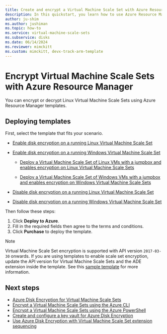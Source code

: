 ```yaml
---
title: Create and encrypt a Virtual Machine Scale Set with Azure Resource Manager templates
description: In this quickstart, you learn how to use Azure Resource Manager templates to create and encrypt a Virtual Machine Scale Set
author: ju-shim
ms.author: jushiman
ms.topic: how-to
ms.service: virtual-machine-scale-sets
ms.subservice: disks
ms.date: 06/14/2024
ms.reviewer: mimckitt
ms.custom: mimckitt, devx-track-arm-template
---
```


# Encrypt Virtual Machine Scale Sets with Azure Resource Manager

You can encrypt or decrypt Linux Virtual Machine Scale Sets using Azure Resource Manager templates.

## Deploying templates

First, select the template that fits your scenario.

- [Enable disk encryption on a running Linux Virtual Machine Scale Set](https://github.com/Azure/azure-quickstart-templates/tree/master/quickstarts/microsoft.compute/encrypt-running-vmss-linux)

- [Enable disk encryption on a running Windows Virtual Machine Scale Set](https://github.com/Azure/azure-quickstart-templates/tree/master/quickstarts/microsoft.compute/encrypt-running-vmss-windows)

  - [Deploy a Virtual Machine Scale Set of Linux VMs with a jumpbox and enables encryption on Linux Virtual Machine Scale Sets](https://github.com/Azure/azure-quickstart-templates/tree/master/quickstarts/microsoft.compute/encrypt-vmss-linux-jumpbox)

  - [Deploy a Virtual Machine Scale Set of Windows VMs with a jumpbox and enables encryption on Windows Virtual Machine Scale Sets](https://github.com/Azure/azure-quickstart-templates/tree/master/quickstarts/microsoft.compute/encrypt-vmss-windows-jumpbox)

- [Disable disk encryption on a running Linux Virtual Machine Scale Set](https://github.com/Azure/azure-quickstart-templates/tree/master/quickstarts/microsoft.compute/decrypt-vmss-linux)

- [Disable disk encryption on a running Windows Virtual Machine Scale Set](https://github.com/Azure/azure-quickstart-templates/tree/master/quickstarts/microsoft.compute/decrypt-vmss-windows)

Then follow these steps:

1. Click **Deploy to Azure**.
2. Fill in the required fields then agree to the terms and conditions.
3. Click **Purchase** to deploy the template.

> [!NOTE]
> Virtual Machine Scale Set encryption is supported with API version `2017-03-30` onwards. If you are using templates to enable scale set encryption, update the API version for Virtual Machine Scale Sets and the ADE extension inside the template. See this [sample template](https://github.com/Azure/azure-quickstart-templates/blob/master/quickstarts/microsoft.compute/encrypt-running-vmss-windows/azuredeploy.json) for more information.

## Next steps

- [Azure Disk Encryption for Virtual Machine Scale Sets](disk-encryption-overview.md)
- [Encrypt a Virtual Machine Scale Sets using the Azure CLI](disk-encryption-cli.md)
- [Encrypt a Virtual Machine Scale Sets using the Azure PowerShell](disk-encryption-powershell.md)
- [Create and configure a key vault for Azure Disk Encryption](disk-encryption-key-vault.md)
- [Use Azure Disk Encryption with Virtual Machine Scale Set extension sequencing](disk-encryption-extension-sequencing.md)
